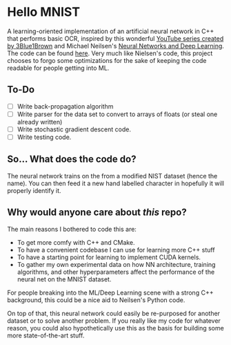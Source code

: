# Hello MNIST
A learning-oriented implementation of an artificial neural network in C++ that performs basic OCR, 
inspired by this wonderful [YouTube series created by 3Blue1Brown](http://3b1b.co/neural-networks)
and Michael Neilsen's [Neural Networks and Deep Learning](http://neuralnetworksanddeeplearning.com/). 
The code can be found [here](https://github.com/mnielsen/neural-networks-and-deep-learning). Very much like Nielsen's 
code, this project chooses to forgo some optimizations for the sake of keeping the code readable for people getting 
into ML. 

## To-Do
- [ ] Write back-propagation algorithm
- [ ] Write parser for the data set to convert to arrays of floats (or steal one already written)
- [ ] Write stochastic gradient descent code.
- [ ] Write testing code. 
 
## So... What does the code do?
The neural network trains on the from a modified NIST dataset (hence
the name). You can then feed it a new hand labelled character in hopefully it will properly identify it.

## Why would anyone care about _this_ repo? 
The main reasons I bothered to code this are:
* To get more comfy with C++ and CMake. 
* To have a convenient codebase I can use for learning more C++ stuff
* To have a starting point for learning to implement CUDA kernels. 
* To gather my own experimental data on how NN architecture, training algorithms, and other hyperparameters affect the 
performance of the neural net on the MNIST dataset. 

For people breaking into the ML/Deep Learning scene with a strong C++ background, this could be a nice aid to 
Neilsen's Python code. 

On top of that, this neural network could easily be re-purposed for another dataset or to solve another problem. If 
you really like my code for whatever reason, you could also hypothetically use this as the basis for building some more 
state-of-the-art stuff. 